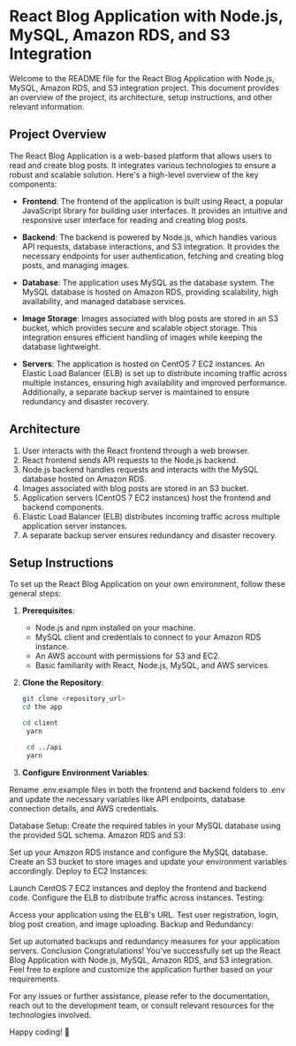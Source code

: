 # React Blog Application with Node.js, MySQL, Amazon RDS, and S3 Integration

Welcome to the README file for the React Blog Application with Node.js, MySQL, Amazon RDS, and S3 integration project. This document provides an overview of the project, its architecture, setup instructions, and other relevant information.

## Project Overview

The React Blog Application is a web-based platform that allows users to read and create blog posts. It integrates various technologies to ensure a robust and scalable solution. Here's a high-level overview of the key components:

- **Frontend**: The frontend of the application is built using React, a popular JavaScript library for building user interfaces. It provides an intuitive and responsive user interface for reading and creating blog posts.

- **Backend**: The backend is powered by Node.js, which handles various API requests, database interactions, and S3 integration. It provides the necessary endpoints for user authentication, fetching and creating blog posts, and managing images.

- **Database**: The application uses MySQL as the database system. The MySQL database is hosted on Amazon RDS, providing scalability, high availability, and managed database services.

- **Image Storage**: Images associated with blog posts are stored in an S3 bucket, which provides secure and scalable object storage. This integration ensures efficient handling of images while keeping the database lightweight.

- **Servers**: The application is hosted on CentOS 7 EC2 instances. An Elastic Load Balancer (ELB) is set up to distribute incoming traffic across multiple instances, ensuring high availability and improved performance. Additionally, a separate backup server is maintained to ensure redundancy and disaster recovery.

## Architecture

1. User interacts with the React frontend through a web browser.
2. React frontend sends API requests to the Node.js backend.
3. Node.js backend handles requests and interacts with the MySQL database hosted on Amazon RDS.
4. Images associated with blog posts are stored in an S3 bucket.
5. Application servers (CentOS 7 EC2 instances) host the frontend and backend components.
6. Elastic Load Balancer (ELB) distributes incoming traffic across multiple application server instances.
7. A separate backup server ensures redundancy and disaster recovery.

## Setup Instructions

To set up the React Blog Application on your own environment, follow these general steps:

1. **Prerequisites**:
   - Node.js and npm installed on your machine.
   - MySQL client and credentials to connect to your Amazon RDS instance.
   - An AWS account with permissions for S3 and EC2.
   - Basic familiarity with React, Node.js, MySQL, and AWS services.

2. **Clone the Repository**:
   ```sh
   git clone <repository_url>
   cd the app

   cd client
    yarn

    cd ../api
    yarn

3. **Configure Environment Variables**:

Rename .env.example files in both the frontend and backend folders to .env and update the necessary variables like API endpoints, database connection details, and AWS credentials.

Database Setup:
Create the required tables in your MySQL database using the provided SQL schema.
Amazon RDS and S3:

Set up your Amazon RDS instance and configure the MySQL database.
Create an S3 bucket to store images and update your environment variables accordingly.
Deploy to EC2 Instances:

Launch CentOS 7 EC2 instances and deploy the frontend and backend code.
Configure the ELB to distribute traffic across instances.
Testing:

Access your application using the ELB's URL.
Test user registration, login, blog post creation, and image uploading.
Backup and Redundancy:

Set up automated backups and redundancy measures for your application servers.
Conclusion
Congratulations! You've successfully set up the React Blog Application with Node.js, MySQL, Amazon RDS, and S3 integration. Feel free to explore and customize the application further based on your requirements.

For any issues or further assistance, please refer to the documentation, reach out to the development team, or consult relevant resources for the technologies involved.

Happy coding! 🚀




